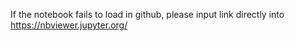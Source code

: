 If the notebook fails to load in github, please input link directly into https://nbviewer.jupyter.org/
